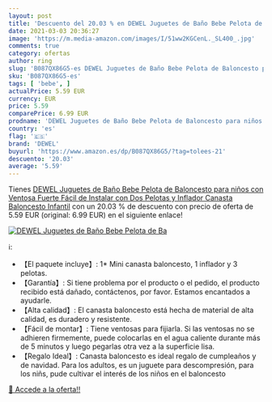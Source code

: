 ```yaml
---
layout: post
title: 'Descuento del 20.03 % en DEWEL Juguetes de Baño Bebe Pelota de Ba'
date: 2021-03-03 20:36:27
image: 'https://m.media-amazon.com/images/I/51ww2KGCenL._SL400_.jpg'
comments: true
category: ofertas
author: ring
slug: 'B087QX86G5-es DEWEL Juguetes de Baño Bebe Pelota de Baloncesto para...'
sku: 'B087QX86G5-es'
tags: [ 'bebe', ]
actualPrice: 5.59 EUR
currency: EUR
price: 5.59
comparePrice: 6.99 EUR
prodname: 'DEWEL Juguetes de Baño Bebe Pelota de Baloncesto para niños con Ventosa Fuerte Fácil de Instalar con Dos Pelotas y Inflador Canasta Baloncesto Infantil'
country: 'es'
flag: '🇪🇸'
brand: 'DEWEL'
buyurl: 'https://www.amazon.es/dp/B087QX86G5/?tag=tolees-21'
descuento: '20.03'
average: '5.59'
---
```


Tienes [DEWEL Juguetes de Baño Bebe Pelota de Baloncesto para niños con Ventosa Fuerte Fácil de Instalar con Dos Pelotas y Inflador Canasta Baloncesto Infantil](https://www.amazon.es/dp/B087QX86G5/?tag=tolees-21) con un 20.03 % de descuento con precio de oferta de 5.59 EUR (original: 6.99 EUR) en el siguiente enlace!

[![DEWEL Juguetes de Baño Bebe Pelota de Ba](https://m.media-amazon.com/images/I/51ww2KGCenL._SL400_.jpg)](https://www.amazon.es/dp/B087QX86G5/?tag=tolees-21)

ℹ️:

- 【El paquete incluye】: 1* Mini canasta baloncesto, 1 inflador y 3 pelotas.
- 【Garantía】: Si tiene problema por el producto o el pedido, el producto recibido está dañado, contáctenos, por favor. Estamos encantados a ayudarle.
- 【Alta calidad】: El canasta baloncesto está hecha de material de alta calidad, es duradero y resistente.
- 【Fácil de montar】: Tiene ventosas para fijiarla. Si las ventosas no se adhieren firmemente, puede colocarlas en el agua caliente durante más de 5 minutos y luego pegarlas otra vez a la superficie lisa.
- 【Regalo Ideal】: Canasta baloncesto es ideal regalo de cumpleaños y de navidad. Para los adultos, es un juguete para descompresión, para los niñs, pude cultivar el interés de los niños en el baloncesto

[🛒 Accede a la oferta!!](https://www.amazon.es/dp/B087QX86G5/?tag=tolees-21)
